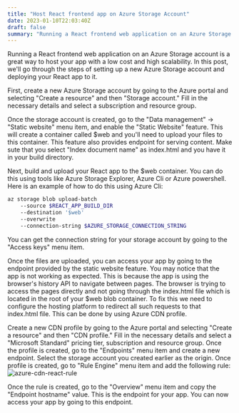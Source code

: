 ```yaml
---
title: "Host React frontend app on Azure Storage Account"
date: 2023-01-10T22:03:40Z
draft: false
summary: "Running a React frontend web application on an Azure Storage account is a great way to host your app with a low cost and high scalability. In this post, we'll go through the steps of setting up a new Azure Storage account and deploying your React app to it."
---
```


Running a React frontend web application on an Azure Storage account is a great way to host your app with a low cost and high scalability. In this post, we'll go through the steps of setting up a new Azure Storage account and deploying your React app to it.

First, create a new Azure Storage account by going to the Azure portal and selecting "Create a resource" and then "Storage account." Fill in the necessary details and select a subscription and resource group.

Once the storage account is created, go to the "Data management" → "Static website" menu item, and enable the "Static Website" feature. This will create a container called $web and you'll need to upload your files to this container. This feature also provides endpoint for serving content. Make sute that you select "Index document name" as index.html and you have it in your build directory.

Next, build and upload your React app to the $web container. You can do this using tools like Azure Storage Explorer, Azure Cli or Azure powershell.
Here is an example of how to do this using Azure Cli:

``` bash
az storage blob upload-batch 
    --source $REACT_APP_BUILD_DIR 
    --destination '$web' 
    --overwrite 
    --connection-string $AZURE_STORAGE_CONNECTION_STRING 
```
You can get the connection string for your storage account by going to the "Access keys" menu item.

Once the files are uploaded, you can access your app by going to the endpoint provided by the static website feature. You may notice that the app is not working as expected. This is because the app is using the browser's history API to navigate between pages. The browser is trying to access the pages directly and not going through the index.html file which is located in the root of your $web blob container. To fix this we need to configure the hosting platform to redirect all such requests to that index.html file. This can be done by using Azure CDN profile.

Create a new CDN profile by going to the Azure portal and selecting "Create a resource" and then "CDN profile." Fill in the necessary details and select a "Microsoft Standard" pricing tier, subscription and resource group. Once the profile is created, go to the "Endpoints" menu item and create a new endpoint. Select the storage account you created earlier as the origin. Once profile is created, go to "Rule Engine" menu item and add the following rule:
![azure-cdn-react-rule](/images/react-azure-storage/azure-cdn-react-rule.png)

Once the rule is created, go to the "Overview" menu item and copy the "Endpoint hostname" value. This is the endpoint for your app. You can now access your app by going to this endpoint.